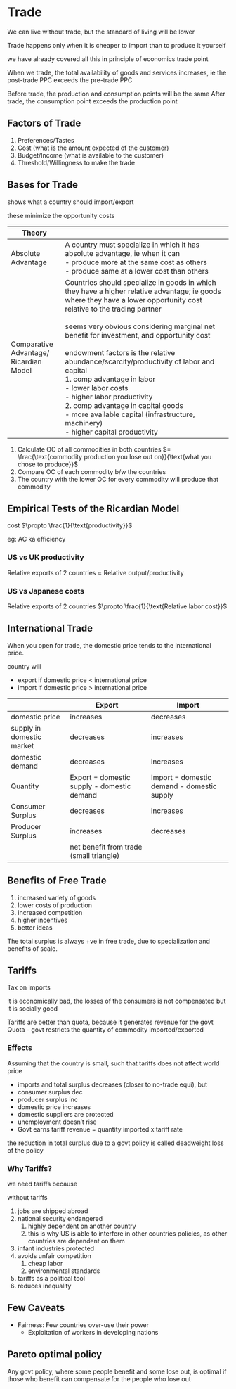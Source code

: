 # Trade

We can live without trade, but the standard of living will be lower

Trade happens only when it is cheaper to import than to produce it yourself

we have already covered all this in principle of economics trade point

When we trade, the total availability of goods and services increases, ie the post-trade PPC exceeds the pre-trade PPC

Before trade, the production and consumption points will be the same
After trade, the consumption point exceeds the production point

## Factors of Trade

1. Preferences/Tastes
2. Cost (what is the amount expected of the customer)
3. Budget/Income (what is available to the customer)
4. Threshold/Willingness to make the trade

## Bases for Trade

shows what a country should import/export

these minimize the opportunity costs


| Theory                                    |                                                                                                                                                                                                                                                                                                                                                                                                                                                                                                                                                                                                             |
| ----------------------------------------- | ----------------------------------------------------------------------------------------------------------------------------------------------------------------------------------------------------------------------------------------------------------------------------------------------------------------------------------------------------------------------------------------------------------------------------------------------------------------------------------------------------------------------------------------------------------------------------------------------------------- |
| Absolute Advantage                        | A country must specialize in which it has absolute advantage, ie when it can<br>- produce more at the same cost as others<br>- produce same at a lower cost than others                                                                                                                                                                                                                                                                                                                                                                                                                                     |
| Comparative Advantage/<br>Ricardian Model | Countries should specialize in goods in which they have a higher relative advantage; ie goods where they have a lower opportunity cost relative to the trading partner<br><br>seems very obvious considering marginal net benefit for investment, and opportunity cost<br><br>endowment factors is the relative abundance/scarcity/productivity of labor and capital<br>1. comp advantage in labor<br>     - lower labor costs<br>     - higher labor productivity<br>2. comp advantage in capital goods<br>     - more available capital (infrastructure, machinery)<br>     - higher capital productivity |


1. Calculate OC of all commodities in both countries
$= \frac{\text{commodity production you  lose out on}}{\text{what you chose to produce}}$
2. Compare OC of each commodity b/w the countries
3. The country with the lower OC for every commodity will produce that commodity

## Empirical Tests of the Ricardian Model

cost $\propto \frac{1}{\text{productivity}}$

eg: AC ka efficiency

### US vs UK productivity

Relative exports of 2 countries $\propto$ Relative output/productivity

### US vs Japanese costs

Relative exports of 2 countries $\propto \frac{1}{\text{Relative labor cost}}$


## International Trade

When you open for trade, the domestic price tends to the international price.

country will

- export if domestic price < international price
- import if domestic price > international price


|                           | Export                                     | Import                                     |
| ------------------------- | ------------------------------------------ | ------------------------------------------ |
| domestic price            | increases                                  | decreases                                  |
| supply in domestic market | decreases                                  | increases                                  |
| domestic demand           | decreases                                  | increases                                  |
| Quantity                  | Export = domestic supply - domestic demand | Import = domestic demand - domestic supply |
| Consumer Surplus          | decreases                                  | increases                                  |
| Producer Surplus          | increases                                  | decreases                                  |
|                           | net benefit from trade (small triangle)    |                                            |

## Benefits of Free Trade

1. increased variety of goods
2. lower costs of production
3. increased competition
4. higher incentives
5. better ideas

The total surplus is always +ve in free trade, due to specialization and benefits of scale.

## Tariffs

Tax on imports

it is economically bad, the losses of the consumers is not compensated
but it is socially good

Tariffs are better than quota, because it generates revenue for the govt
Quota - govt restricts the quantity of commodity imported/exported

### Effects

Assuming that the country is small, such that tariffs does not affect world price

- imports and total surplus decreases (closer to no-trade equi), but
- consumer surplus dec
- producer surplus inc
- domestic price increases
- domestic suppliers are protected
- unemployment doesn’t rise
- Govt earns tariff revenue = quantity imported x tariff rate

the reduction in total surplus due to a govt policy is called deadweight loss of the policy

### Why Tariffs?

we need tariffs because

without tariffs

1. jobs are shipped abroad
2. national security endangered
   1. highly dependent on another country
   2. this is why US is able to interfere in other countries policies, as other countries are dependent on them
3. infant industries protected
4. avoids unfair competition
   1. cheap labor
   2. environmental standards
5. tariffs as a political tool
6. reduces inequality

## Few Caveats

- Fairness: Few countries over-use their power
	- Exploitation of workers in developing nations

## Pareto optimal policy

Any govt policy, where some people benefit and some lose out, is optimal if those who benefit can compensate for the people who lose out